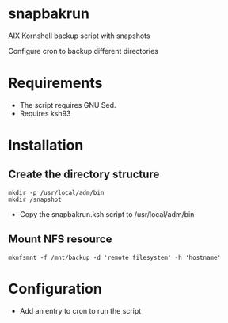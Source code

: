 # snapbakrun
AIX Kornshell backup script with snapshots

Configure cron to backup different directories


# Requirements

- The script requires GNU Sed.
- Requires ksh93

# Installation

## Create the directory structure

```
mkdir -p /usr/local/adm/bin
mkdir /snapshot
```

- Copy the snapbakrun.ksh script to /usr/local/adm/bin

## Mount NFS resource

```
mknfsmnt -f /mnt/backup -d 'remote filesystem' -h 'hostname'
```

# Configuration

- Add an entry to cron to run the script
